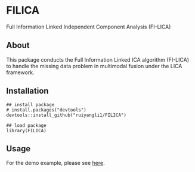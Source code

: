 # FILICA

Full Information Linked Independent Component Analysis (FI-LICA)


## About 

This package conducts the Full Information Linked ICA algorithm (FI-LICA) to handle the missing data problem in multimodal fusion under the LICA framework.

## Installation

```
## install package
# install.packages("devtools")
devtools::install_github("ruiyangli1/FILICA")

## load package
library(FILICA)
```

## Usage

For the demo example, please see [here](https://ruiyangli1.github.io/FILICA/articles/Demo.html).

